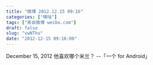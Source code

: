 ```yaml
---
title: "微博 2012.12.15 09:16"
categories: ["嘀咕"]
tags: ["来自微博 weibo.com"]
draft: false
slug: "vwNThu"
date: "2012-12-15 09:16:00"
---
```


<p>December 15, 2012  他喜欢哪个米兰？ --「一个 for Android」 ​​​​</p>
